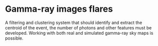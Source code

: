 # Gamma-ray images flares
 A filtering and clustering system that should identify and extract the centroid of the event, the number of photons and other features must be developed. Working with both real and simulated gamma-ray sky maps is possible.